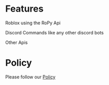 # Features
Roblox using the RoPy Api

Discord Commands like any other discord bots

Other Apis

# Policy
Please follow our [Policy](https://daulric.tk/policy)
